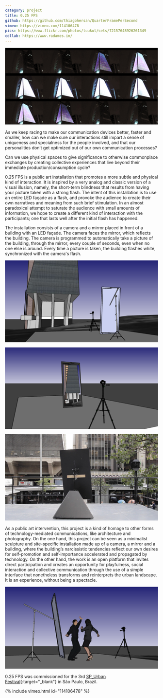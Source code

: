 ```yaml
---
category: project
title: 0.25 FPS
github: https://github.com/thiagohersan/QuarterFramePerSecond
vimeo: https://vimeo.com/114106478
pics: https://www.flickr.com/photos/tuukul/sets/72157648926261349
collab: https://www.radames.in/
---
```

![](/assets/projects/0-25-fps/s_color_img.png)

As we keep racing to make our communication devices better, faster and smaller, how can we make sure our interactions still impart a sense of uniqueness and specialness for the people involved, and that our personalities don’t get optimized out of our own communication processes?

Can we use physical spaces to give significance to otherwise commonplace exchanges by creating collective experiences that live beyond their immediate production/consumption cycle?

0.25 FPS is a public art installation that promotes a more subtle and physical kind of interaction. It is inspired by a very analog and classic version of a visual illusion, namely, the short-term blindness that results from having your picture taken with a strong flash. The intent of this installation is to use an entire LED façade as a flash, and provoke the audience to create their own narratives and meaning from such brief stimulation. In an almost paradoxical attempt to saturate the audience with small amounts of information, we hope to create a different kind of interaction with the participants; one that lasts well after the initial flash has happened.

The installation consists of a camera and a mirror placed in front of a building with an LED façade. The camera faces the mirror, which reflects the building. The camera is programmed to automatically take a picture of the building, through the mirror, every couple of seconds, even when no one else is around. Every time a picture is taken, the building flashes white, synchronized with the camera's flash.

![](/assets/projects/0-25-fps/FIESP00_tgh_01.png)

![](/assets/projects/0-25-fps/FIESP00_tgh_07.png)

![](/assets/projects/0-25-fps/s_IMG_1736.jpg)

As a public art intervention, this project is a kind of homage to other forms of technology-mediated communications, like architecture and photography. On the one hand, this project can be seen as a minimalist sculpture and site-specific installation made up of a camera, a mirror and a building, where the building’s narcissistic tendencies reflect our own desires for self-promotion and self-importance accelerated and propagated by technology. On the other hand, the work is an open platform that invites direct participation and creates an opportunity for playfulness, social interaction and collective communication through the use of a simple interface that nonetheless transforms and reinterprets the urban landscape. It is an experience, without being a spectacle.

![](/assets/projects/0-25-fps/FIESP00_tgh_12.png)

0.25 FPS was commissioned for the 3rd [SP_Urban Festival](http://spurban.com.br/){:target="_blank"} in São Paulo, Brazil.

{% include vimeo.html id="114106478" %}
